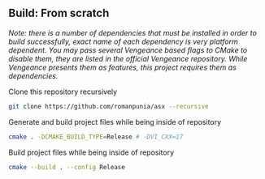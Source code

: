 ## Build: From scratch
_Note: there is a number of dependencies that must be installed in order to build successfully, exact name of each dependency is very platform dependent. You may pass several Vengeance based flags to CMake to disable them, they are listed in the official Vengeance repository. While Vengeance presents them as features, this project requires them as dependencies._

Clone this repository recursively
```bash
git clone https://github.com/romanpunia/asx --recursive
```

Generate and build project files while being inside of repository
```bash
cmake . -DCMAKE_BUILD_TYPE=Release # -DVI_CXX=17
```
Build project files while being inside of repository
```bash
cmake --build . --config Release
```